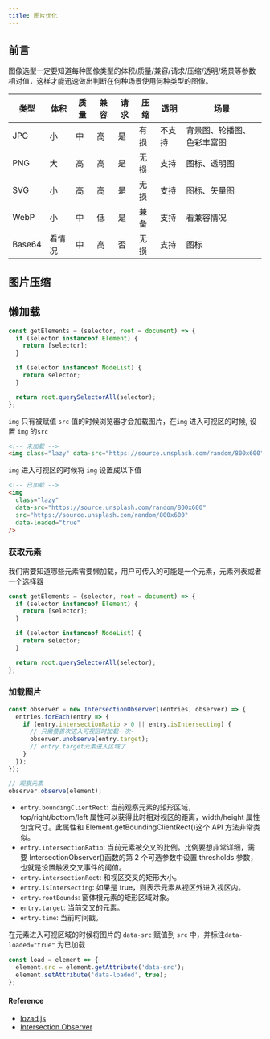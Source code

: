 ```yaml
---
title: 图片优化
---
```


## 前言

图像选型一定要知道每种图像类型的体积/质量/兼容/请求/压缩/透明/场景等参数相对值，这样才能迅速做出判断在何种场景使用何种类型的图像。

| 类型   | 体积   | 质量 | 兼容 | 请求 | 压缩 | 透明   | 场景                       |
| ------ | ------ | ---- | ---- | ---- | ---- | ------ | -------------------------- |
| JPG    | 小     | 中   | 高   | 是   | 有损 | 不支持 | 背景图、轮播图、色彩丰富图 |
| PNG    | 大     | 高   | 高   | 是   | 无损 | 支持   | 图标、透明图               |
| SVG    | 小     | 高   | 高   | 是   | 无损 | 支持   | 图标、矢量图               |
| WebP   | 小     | 中   | 低   | 是   | 兼备 | 支持   | 看兼容情况                 |
| Base64 | 看情况 | 中   | 高   | 否   | 无损 | 支持   | 图标                       |

## 图片压缩

## 懒加载

```js
const getElements = (selector, root = document) => {
  if (selector instanceof Element) {
    return [selector];
  }

  if (selector instanceof NodeList) {
    return selector;
  }

  return root.querySelectorAll(selector);
};
```

<!-- <code src='./demos/LazyImage.jsx' inline /> -->

`img` 只有被赋值 `src` 值的时候浏览器才会加载图片，在`img` 进入可视区的时候, 设置 `img` 的`src`

```html
<!-- 未加载 -->
<img class="lazy" data-src="https://source.unsplash.com/random/800x600" />
```

`img` 进入可视区的时候将 `img` 设置成以下值

```html
<!-- 已加载 -->
<img
  class="lazy"
  data-src="https://source.unsplash.com/random/800x600"
  src="https://source.unsplash.com/random/800x600"
  data-loaded="true"
/>
```

### 获取元素

我们需要知道哪些元素需要懒加载，用户可传入的可能是一个元素，元素列表或者一个选择器

```js
const getElements = (selector, root = document) => {
  if (selector instanceof Element) {
    return [selector];
  }

  if (selector instanceof NodeList) {
    return selector;
  }

  return root.querySelectorAll(selector);
};
```

### 加载图片

```js
const observer = new IntersectionObserver((entries, observer) => {
  entries.forEach(entry => {
    if (entry.intersectionRatio > 0 || entry.isIntersecting) {
      // 只需要首次进入可视区时加载一次·
      observer.unobserve(entry.target);
      // entry.target元素进入区域了
    }
  });
});

// 观察元素
observer.observe(element);
```

- `entry.boundingClientRect`: 当前观察元素的矩形区域，top/right/bottom/left 属性可以获得此时相对视区的距离，width/height 属性包含尺寸。此属性和 Element.getBoundingClientRect()这个 API 方法非常类似。
- `entry.intersectionRatio`: 当前元素被交叉的比例。比例要想非常详细，需要 IntersectionObserver()函数的第 2 个可选参数中设置 thresholds 参数，也就是设置触发交叉事件的阈值。
- `entry.intersectionRect`: 和视区交叉的矩形大小。
- `entry.isIntersecting`: 如果是 true，则表示元素从视区外进入视区内。
- `entry.rootBounds`: 窗体根元素的矩形区域对象。
- `entry.target`: 当前交叉的元素。
- `entry.time`: 当前时间戳。

在元素进入可视区域的时候将图片的 `data-src` 赋值到 `src` 中，并标注`data-loaded="true"` 为已加载

```js
const load = element => {
  element.src = element.getAttribute('data-src');
  element.setAttribute('data-loaded', true);
};
```

#### Reference

- [lozad.js](https://github.com/ApoorvSaxena/lozad.js)
- [Intersection Observer](https://mp.weixin.qq.com/s/fu6VqPfWn7mB7evopnDeLA)
